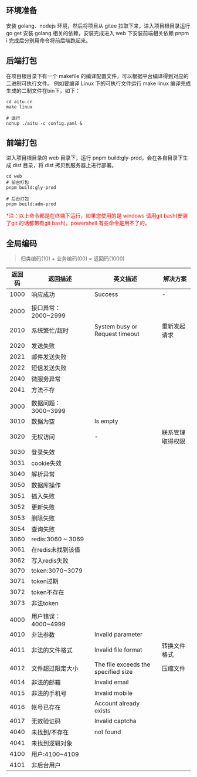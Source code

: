 ## 环境准备
安装 golang、nodejs 环境，然后将项目从 gitee 拉取下来，进入项目根目录运行 go get 安装 golang 相关的依赖，安装完成进入 web 下安装前端相关依赖 pnpm i 完成后分别用命令将前后端跑起来。


## 后端打包

在项目根目录下有一个 makefile 的编译配置文件，可以根据平台编译得到对应的二进制可执行文件。
例如要编译 Linux 下的可执行文件运行 make linux 编译完成生成的二制文件在bin下，如下：

```base
cd aitu.cn
make linux

# 运行
nohup ./aitu -c config.yaml &
```

## 前端打包

进入项目根目录的 web 目录下，运行 pnpm build:gly-prod，会在各自目录下生成 dist 目录，将 dist 拷贝到服务器上进行部署。 

```base
cd web
# 前台打包
pnpm build:gly-prod

# 后台打包
pnpm build:adm-prod

```

<p style="color: red">*注：以上命令都是在终端下运行，如果您使用的是 windows 请用git bash(安装了git 的话都带有git bash)，powershell 有些命令是用不了的。</p>

## 全局编码

> 归类编码(10) + 业务编码(00) = 返回码(1000)

返回码|返回描述|英文描述|解决方案
:---:|---|---|---
1000|响应成功|Success|-
|||
2000|接口异常：2000~2999||
2010|系统繁忙/超时|System busy or Request timeout|重新发起请求
2020|发送失败||
2021|邮件发送失败||
2022|短信发送失败||
2040|微服务异常||
2041|方法不存||
|||
3000|数据问题：3000~3999||
3010|数据为空|Is empty|
3020|无权访问|-|联系管理取得权限
3030|登录失效||
3031|cookie失效||
3040|解析异常||
3050|数据库操作||
3051|插入失败||
3052|更新失败||
3053|删除失败||
3054|查询失败||
3060|redis:3060 ~ 3069||
3061|在redis未找到该值||
3062|写入redis失败||
3070|token:3070~3079||
3071|token过期||
3072|token不存在||
3073|非法token||
|||
4000|用户错误：4000~4999||
4010|非法参数|Invalid parameter|
4011|非法的文件格式|Invalid file format|转换文件格式
4012|文件超过限定大小|The file exceeds the specified size|压缩文件
4014|非法的邮箱|Invalid email|
4015|非法的手机号|Invalid mobile|
4016|帐号已存在|Account already exists|
4017|无效验证码|Invalid captcha|
4040|未找到/不存在|not found|
4041|未找到逻辑对象||
4100|用户:4100~4109||
4101|非后台用户||